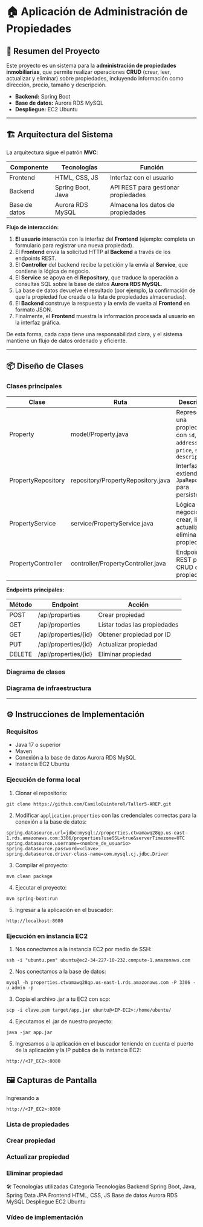 # 🏠 Aplicación de Administración de Propiedades

## 📄 Resumen del Proyecto
Este proyecto es un sistema para la **administración de propiedades inmobiliarias**, que permite realizar operaciones **CRUD** (crear, leer, actualizar y eliminar) sobre propiedades, incluyendo información como dirección, precio, tamaño y descripción.  

- **Backend:** Spring Boot  
- **Base de datos:** Aurora RDS MySQL  
- **Despliegue:** EC2 Ubuntu  

---

## 🏗 Arquitectura del Sistema
La arquitectura sigue el patrón **MVC**:

| Componente | Tecnologías | Función |
|------------|------------|--------|
| Frontend | HTML, CSS, JS | Interfaz con el usuario |
| Backend | Spring Boot, Java | API REST para gestionar propiedades |
| Base de datos | Aurora RDS MySQL | Almacena los datos de propiedades |

**Flujo de interacción:**


1. **El usuario** interactúa con la interfaz del **Frontend** (ejemplo: completa un formulario para registrar una nueva propiedad).  
2. El **Frontend** envía la solicitud HTTP al **Backend** a través de los endpoints REST.  
3. El **Controller** del backend recibe la petición y la envía al **Service**, que contiene la lógica de negocio.  
4. El **Service** se apoya en el **Repository**, que traduce la operación a consultas SQL sobre la base de datos **Aurora RDS MySQL**.  
5. La base de datos devuelve el resultado (por ejemplo, la confirmación de que la propiedad fue creada o la lista de propiedades almacenadas).  
6. El **Backend** construye la respuesta y la envía de vuelta al **Frontend** en formato JSON.  
7. Finalmente, el **Frontend** muestra la información procesada al usuario en la interfaz gráfica.  

De esta forma, cada capa tiene una responsabilidad clara, y el sistema mantiene un flujo de datos ordenado y eficiente.  



---

## 📦 Diseño de Clases

### Clases principales

| Clase | Ruta | Descripción |
|-------|------|------------|
| Property | model/Property.java | Representa una propiedad con `id`, `address`, `price`, `size`, `description` |
| PropertyRepository | repository/PropertyRepository.java | Interfaz que extiende `JpaRepository` para persistencia |
| PropertyService | service/PropertyService.java | Lógica de negocio: crear, listar, actualizar y eliminar propiedades |
| PropertyController | controller/PropertyController.java | Endpoints REST para CRUD de propiedades |

**Endpoints principales:**

| Método | Endpoint | Acción |
|--------|---------|-------|
| POST | /api/properties | Crear propiedad |
| GET | /api/properties | Listar todas las propiedades |
| GET | /api/properties/{id} | Obtener propiedad por ID |
| PUT | /api/properties/{id} | Actualizar propiedad |
| DELETE | /api/properties/{id} | Eliminar propiedad |

### Diagrama de clases


### Diagrama de infraestructura


---

## ⚙️ Instrucciones de Implementación

### Requisitos
- Java 17 o superior  
- Maven  
- Conexión a la base de datos Aurora RDS MySQL  
- Instancia EC2 Ubuntu  

### Ejecución de forma local

1. Clonar el repositorio:

```
git clone https://github.com/CamiloQuinteroR/Taller5-AREP.git
```

2. Modificar `application.properties` con las credenciales correctas para la conexión a la base de datos:

```properties
spring.datasource.url=jdbc:mysql://properties.ctwamawq28qp.us-east-1.rds.amazonaws.com:3306/properties?useSSL=true&serverTimezone=UTC
spring.datasource.username=<nombre_de_usuario>
spring.datasource.password=<clave>
spring.datasource.driver-class-name=com.mysql.cj.jdbc.Driver
```

3. Compilar el proyecto:

```
mvn clean package
```

4. Ejecutar el proyecto:

```
mvn spring-boot:run
```

5. Ingresar a la aplicación en el buscador:

```
http://localhost:8080
```

### Ejecución en instancia EC2 

1. Nos conectamos a la instancia EC2 por medio de SSH:
   
```
ssh -i "ubuntu.pem" ubuntu@ec2-34-227-10-232.compute-1.amazonaws.com
```

2. Nos conectamos a la base de datos:
   
```
mysql -h properties.ctwamawq28qp.us-east-1.rds.amazonaws.com -P 3306 -u admin -p
```
3. Copia el archivo .jar a tu EC2 con scp:

```
scp -i clave.pem target/app.jar ubuntu@<IP-EC2>:/home/ubuntu/
```

4. Ejecutamos el .jar de nuestro proyecto:

```
java -jar app.jar
```

5. Ingresamos a la aplicación en el buscador teniendo en cuenta el puerto de la aplicación y la IP publica de la instancia EC2:

```
http://<IP_EC2>:8080
```

## 🖼 Capturas de Pantalla

Ingresando a 

```
http://<IP_EC2>:8080
```

### Lista de propiedades



### Crear propiedad	



### Actualizar propiedad	



### Eliminar propiedad



🛠 Tecnologías utilizadas
Categoría	Tecnologías
Backend	Spring Boot, Java, Spring Data JPA
Frontend	HTML, CSS, JS
Base de datos	Aurora RDS MySQL
Despliegue	EC2 Ubuntu


### Vídeo de implementación








